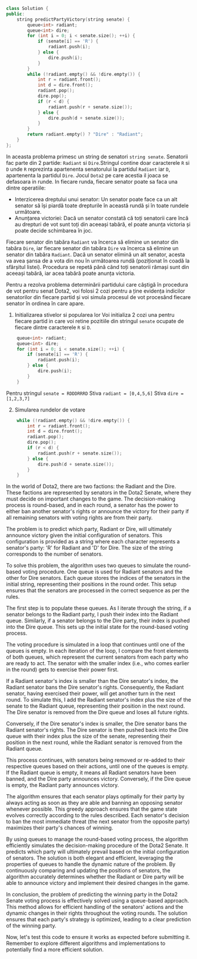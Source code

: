 ```cpp
class Solution {
public:
    string predictPartyVictory(string senate) {
        queue<int> radiant;
        queue<int> dire;
        for (int i = 0; i < senate.size(); ++i) {
            if (senate[i] == 'R') {
                radiant.push(i);
            } else {
                dire.push(i);
            }
        }
        while (!radiant.empty() && !dire.empty()) {
            int r = radiant.front();
            int d = dire.front();
            radiant.pop();
            dire.pop();
            if (r < d) {
                radiant.push(r + senate.size());
            } else {
                dire.push(d + senate.size());
            }
        }
        return radiant.empty() ? "Dire" : "Radiant";
    }
};

```

In aceasta problema primesc un string de senatori `string senate`.  Senatorii fac parte din 2 partide: `Radiant` si `Dire`.Stringul contine doar caracterele `R` si `D` unde `R` reprezinta apartenenta senatorului la partidul `Radiant` iar `D`, apartenenta la partidul `Dire`.
Jocul `Dota2` pe care acestia il joaca se defasoara in runde.
In fiecare runda, fiecare senator poate sa faca una dintre operatiile:
- Interzicerea dreptului unui senator: Un senator poate face ca un alt senator să își piardă toate drepturile în această rundă și în toate rundele următoare.
- Anunțarea victoriei: Dacă un senator constată că toți senatorii care încă au drepturi de vot sunt toți din aceeași tabără, el poate anunța victoria și poate decide schimbarea în joc.

Fiecare senator din tabăra `Radiant` va încerca să elimine un senator din tabăra `Dire`, iar fiecare senator din tabăra `Dire` va încerca să elimine un senator din tabăra `Radiant`.
Dacă un senator elimină un alt senator, acesta va avea șansa de a vota din nou în următoarea rundă (poziționat în coadă la sfârșitul listei).
Procedura se repetă până când toți senatorii rămași sunt din aceeași tabără, iar acea tabără poate anunța victoria.

Pentru a rezolva problema determinării partidului care câștigă în procedura de vot pentru senat Dota2, voi folosi 2 cozi pentru a ține evidența indicilor senatorilor din fiecare partid și voi simula procesul de vot procesând fiecare senator în ordinea în care apare.

1. Initializarea stivelor si popularea lor
Voi initializa 2 cozi una pentru fiecare  partid in care voi retine pozitiile din stringul `senate` ocupate de fiecare dintre caracterele `R` si `D`.

```cpp
    queue<int> radiant;
    queue<int> dire;
    for (int i = 0; i < senate.size(); ++i) {
        if (senate[i] == 'R') {
            radiant.push(i);
        } else {
            dire.push(i);
        }
    }
```
Pentru stringul `senate = RDDDRRRD`
Stiva `radiant = [0,4,5,6]`
Stiva `dire = [1,2,3,7]`

2. Simularea rundelor de votare

```cpp
    while (!radiant.empty() && !dire.empty()) {
        int r = radiant.front();
        int d = dire.front();
        radiant.pop();
        dire.pop();
        if (r < d) {
            radiant.push(r + senate.size());
        } else {
            dire.push(d + senate.size());
        }
    }

```

In the world of Dota2, there are two factions: the Radiant and the Dire. These factions are represented by senators in the Dota2 Senate, where they must decide on important changes to the game. The decision-making process is round-based, and in each round, a senator has the power to either ban another senator's rights or announce the victory for their party if all remaining senators with voting rights are from their party.

The problem is to predict which party, Radiant or Dire, will ultimately announce victory given the initial configuration of senators. This configuration is provided as a string where each character represents a senator's party: 'R' for Radiant and 'D' for Dire. The size of the string corresponds to the number of senators.

To solve this problem, the algorithm uses two queues to simulate the round-based voting procedure. One queue is used for Radiant senators and the other for Dire senators. Each queue stores the indices of the senators in the initial string, representing their positions in the round order. This setup ensures that the senators are processed in the correct sequence as per the rules.

The first step is to populate these queues. As I iterate through the string, if a senator belongs to the Radiant party, I push their index into the Radiant queue. Similarly, if a senator belongs to the Dire party, their index is pushed into the Dire queue. This sets up the initial state for the round-based voting process.

The voting procedure is simulated in a loop that continues until one of the queues is empty. In each iteration of the loop, I compare the front elements of both queues, which represent the current senators from each party who are ready to act. The senator with the smaller index (i.e., who comes earlier in the round) gets to exercise their power first.

If a Radiant senator's index is smaller than the Dire senator's index, the Radiant senator bans the Dire senator's rights. Consequently, the Radiant senator, having exercised their power, will get another turn in the next round. To simulate this, I add the Radiant senator's index plus the size of the senate to the Radiant queue, representing their position in the next round. The Dire senator is removed from the Dire queue and loses all future rights.

Conversely, if the Dire senator's index is smaller, the Dire senator bans the Radiant senator's rights. The Dire senator is then pushed back into the Dire queue with their index plus the size of the senate, representing their position in the next round, while the Radiant senator is removed from the Radiant queue.

This process continues, with senators being removed or re-added to their respective queues based on their actions, until one of the queues is empty. If the Radiant queue is empty, it means all Radiant senators have been banned, and the Dire party announces victory. Conversely, if the Dire queue is empty, the Radiant party announces victory.

The algorithm ensures that each senator plays optimally for their party by always acting as soon as they are able and banning an opposing senator whenever possible. This greedy approach ensures that the game state evolves correctly according to the rules described. Each senator's decision to ban the most immediate threat (the next senator from the opposite party) maximizes their party's chances of winning.

By using queues to manage the round-based voting process, the algorithm efficiently simulates the decision-making procedure of the Dota2 Senate. It predicts which party will ultimately prevail based on the initial configuration of senators. The solution is both elegant and efficient, leveraging the properties of queues to handle the dynamic nature of the problem. By continuously comparing and updating the positions of senators, the algorithm accurately determines whether the Radiant or Dire party will be able to announce victory and implement their desired changes in the game.

In conclusion, the problem of predicting the winning party in the Dota2 Senate voting process is effectively solved using a queue-based approach. This method allows for efficient handling of the senators' actions and the dynamic changes in their rights throughout the voting rounds. The solution ensures that each party's strategy is optimized, leading to a clear prediction of the winning party.

Now, let's test this code to ensure it works as expected before submitting it. Remember to explore different algorithms and implementations to potentially find a more efficient solution.